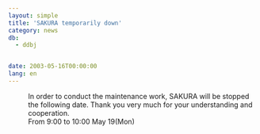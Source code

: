 ```yaml
---
layout: simple
title: 'SAKURA temporarily down'
category: news
db:
  - ddbj


date: 2003-05-16T00:00:00
lang: en
---
```


<dd>In order to conduct the maintenance work, SAKURA will be stopped the following date. Thank you very much for your understanding and cooperation.<br>
<dd>From 9:00 to 10:00 May 19(Mon)</dd>
</dd>
